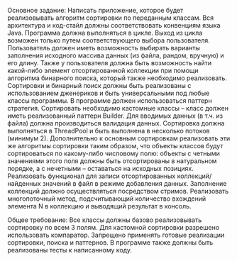 Основное задание:
Написать приложение, которое будет реализовывать алгоритм сортировки по переданным классам. Вся архитектура и код-стайл должны соответствовать конвенциям языка Java. Программа должна выполняться в цикле. 
Выход из цикла возможен только путем соответствующего выбора пользователя. Пользователь должен иметь возможность выбирать варианты заполнения исходного массива данных (из файла, рандом, вручную) и его длину.
Также у пользователя должна быть возможность найти какой-либо элемент отсортированной коллекции при помощи алгоритма бинарного поиска, который также необходимо реализовать.
Сортировки и бинарный поиск должны быть реализованы с использованием дженериков и быть универсальными под любые классы программы. В программе должен использоваться паттерн стратегия.
Сортировать необходимо кастомные классы – класс должен иметь реализованный паттерн Builder. Для вводимых данных (в т.ч. из файла) должна производиться валидация данных. 
Сортировка должна выполняться в ThreadPool и быть выполнена в несколько потоков (минимум 2).
Дополнительно к основным сортировкам реализовать эти же алгоритмы сортировки таким образом, что объекты классов будут сортироваться по какому-либо числовому полю: 
объекты с четными значениями этого поля должны быть отсортированы в натуральном порядке, а с нечетными – оставаться на исходных позициях.
Реализовать функционал для записи отсортированных коллекций/ найденных значений в файл в режиме добавления данных.
Заполнение коллекций должно осуществляться посредством стримов.
Реализовать многопоточный метод, подсчитывающий количество вхождений элемента N в коллекцию и выводящий результат в консоль.

Общее требование:
Все классы должны базово реализовывать сортировку по всем 3 полям. Для кастомной сортировки разрешено использовать компаратор. Запрещено применять готовые реализации сортировки, поиска и паттернов.
В программе также должны быть реализованы тесты к написанному коду.
